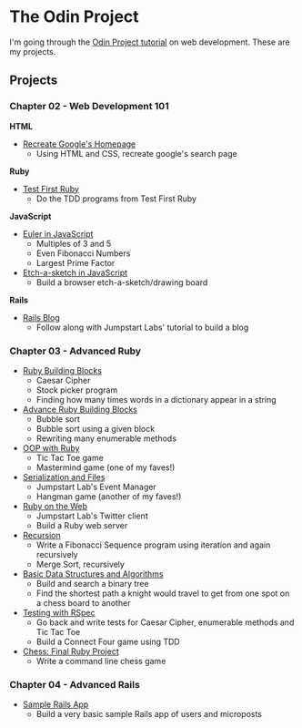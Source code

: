 # The Odin Project

I'm going through the [Odin Project tutorial](http://www.theodinproject.com) on web development. These are my projects.

## Projects

### Chapter 02 - Web Development 101

**HTML**

- [Recreate Google's Homepage](https://github.com/craftykate/odin-project/tree/master/ch02_google_homepage)
	- Using HTML and CSS, recreate google's search page

**Ruby**

- [Test First Ruby](https://github.com/craftykate/odin-project/tree/master/ch02_test_first_ruby)
	- Do the TDD programs from Test First Ruby

**JavaScript**

- [Euler in JavaScript](https://github.com/craftykate/odin-project/tree/master/ch02_euler_in_javascript)
	- Multiples of 3 and 5
	- Even Fibonacci Numbers
	- Largest Prime Factor
- [Etch-a-sketch in JavaScript](https://github.com/craftykate/odin-project/tree/master/ch02_etch_a_sketch)
	- Build a browser etch-a-sketch/drawing board

**Rails**

- [Rails Blog](https://github.com/craftykate/odin-project/tree/master/ch02_rails_blog)
	- Follow along with Jumpstart Labs' tutorial to build a blog

### Chapter 03 - Advanced Ruby

- [Ruby Building Blocks](https://github.com/craftykate/odin-project/tree/master/ch03_ruby_building_blocks)
	- Caesar Cipher
	- Stock picker program
	- Finding how many times words in a dictionary appear in a string
- [Advance Ruby Building Blocks](https://github.com/craftykate/odin-project/tree/master/ch03_advanced_building_blocks)
	- Bubble sort
	- Bubble sort using a given block
	- Rewriting many enumerable methods
- [OOP with Ruby](https://github.com/craftykate/odin-project/tree/master/ch03_oop_with_ruby)
	- Tic Tac Toe game
	- Mastermind game (one of my faves!)
- [Serialization and Files](https://github.com/craftykate/odin-project/tree/master/ch03_serialization_and_files)
	- Jumpstart Lab's Event Manager
	- Hangman game (another of my faves!)
- [Ruby on the Web](https://github.com/craftykate/odin-project/tree/master/ch03_ruby_on_the_web)
	- Jumpstart Lab's Twitter client
	- Build a Ruby web server
- [Recursion](https://github.com/craftykate/odin-project/tree/master/ch03_recursion)
	- Write a Fibonacci Sequence program using iteration and again recursively
	- Merge Sort, recursively
- [Basic Data Structures and Algorithms](https://github.com/craftykate/odin-project/tree/master/ch03_data_structures_and_algorithms)
	- Build and search a binary tree
	- Find the shortest path a knight would travel to get from one spot on a chess board to another
- [Testing with RSpec](https://github.com/craftykate/odin-project/tree/master/ch03_testing_with_rspec)
	- Go back and write tests for Caesar Cipher, enumerable methods and Tic Tac Toe
	- Build a Connect Four game using TDD
- [Chess: Final Ruby Project](https://github.com/craftykate/odin-project/tree/master/ch03_chess)
	- Write a command line chess game

### Chapter 04 - Advanced Rails

- [Sample Rails App](https://github.com/craftykate/odin-project/tree/master/ch04_sample_rails_app)
	- Build a very basic sample Rails app of users and microposts
